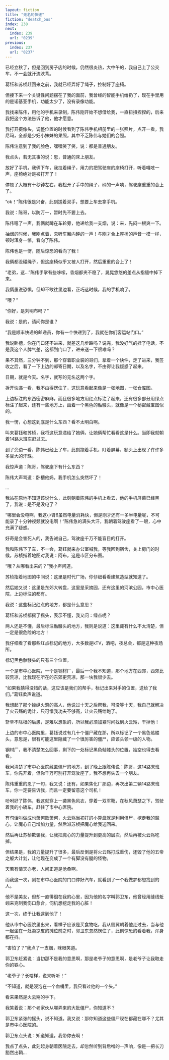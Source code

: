 ```yaml
---
layout: fiction
title: "无名的快递"
fiction: "deatch_bus"
index: 238
next:
  index: 239
  url: "0239"
previous:
  index: 237
  url: "0237"
---
```

已经立秋了，但是回到房子店的时候，仍然很炎热，大中午的，我自己上了公交车，不一会就汗流浃背。

葛钰和苏桢赶回来之前，我就已经弄好了绳子，控制好了座椅。

但接下来一个关键性问题摆在了我的面前，我曾经的智能手机给扔了，现在手里用的是诺基亚手机，功能太少了，没有录像功能。

我找来陈伟，用他的手机来录制，陈伟刚开始不想借给我，一直扭扭捏捏的，后来我把这个方法告诉了他，他才愿意。

我打开摄像头，调整位置的时候看到了陈伟手机相册里的一张照片，点开一看，我尼玛，全都是少妇小妹妹的果照，其中不乏陈伟与她们的合照。

陈伟注意到了我的脸色，嘿嘿笑了笑，说：都是普通朋友。

我点头，若无其事的说：恩，普通的床上朋友。

放好了手机，我俩下车，我拉着绳子，用力的把驾驶座的座椅打开，听着嘎吱一声，座椅绝对是被打开了！

停顿了大概有十秒钟左右，我松开了手中的绳子，砰的一声响，驾驶座重重的合上了。

“ok！”陈伟很是兴奋，此刻搓着双手，想要上车去拿手机。

我说：陈哥，以防万一，暂时先不要上去。

陈伟嗯了一声，我俩就蹲在车轮旁，他递给我一支烟，说：来，先闷一根爽一下。

抽烟的时候，我刚点着，忽听车厢内砰的一声！与刚才合上座椅的声音一模一样，顿时浑身一惊，看向了陈伟。

陈伟也是一愣，随后惊恐的看向了我！

我俩都没碰绳子，但这座椅似乎又被人打开，然后重重的合上了！

“老弟，这...”陈伟手掌有些哆嗦，香烟都夹不稳了，晃晃悠悠的差点从指缝中掉下来。

我俩虽说恐惧，但却不敢往里边看，正巧这时候，我的手机响了。

“喂？”

“你好，是刘明布吗？”

我说：是的，请问你是谁？

“我是顺丰快递的邮递员，你有一个快递到了，我就在你们客运站门口。”

我说卧槽，你在门口还不进来，就差这几步路吗？说完，我没好气的挂了电话，不是我这个人脾气差，这都到门口了，进来送一下很难吗？

果不其然，三分钟不到，那个穿着职业装的哥们，拿着一个快件，走了进来，我签收之后，看了一下上边的邮寄日期，以及名字，不由得让我疑惑了起来。

日期，就是今天。名字，就写的无名这两个字。

拆开快递一看，我不由得愣住了，这玩意看起来像是一张地图，一张仓库图。

上边标注的东西密密麻麻，而且很多地方用红点标注了起来，还有很多部分用绿点标注了起来，还有一些地方上，画着一个黑色的骷髅头，就像是一个秘密藏宝图似的。

我一愣，心想这到底是什么东西？看不太明白啊。

叫来葛钰和苏桢，我将这玩意递给了她俩，让她俩帮忙看看这是什么。当即我就朝着14路末班车赶过去。

到了旁边一看，陈伟已经上了车，此刻抱着手机，盯着屏幕，额头上出现了许许多多豆大的汗珠。

我惊声道：陈哥，驾驶座下有什么东西？

陈伟大声骂道：卧槽他妈，我手机怎么突然坏了！

...

我站在原地不知道该说什么，此刻朝着陈伟的手机上看去，他的手机屏幕已经黑了，我说：是不是没电了？

“哪里会没电啊，我这小肾6虽然电量消耗快，但是刚才还有一多半电量呢，不可能录了十分钟视频就没电啊！”陈伟急的满头大汗，我朝着驾驶座看了一眼，心中充满了疑惑。

好奇是会害死人的，我告诫自己，驾驶座千万不能盲目的打开。

我和陈伟下了车，不一会，葛钰就来办公室喊我，等我回到宿舍，关上房门的时候，苏桢指着地图对我说：阿布，这是市区分布图。

“哦？从哪看出来的？”我小声问道。

苏桢指着地图的中间说：这里是时代广场，你仔细看看建筑造型就知道了。

然后她又说：这里是东郊大转盘，这里是采摘园，还有这里的河滨公园，市中心医院，上边标注的都有。

我说：这些标记红点的地方，都是什么意思？

葛钰和苏桢都摇了摇头，表示不懂，我又问：绿点呢？

两人还是不懂，最后标注骷髅头的地方，我则是说道：这里藏有什么不太清楚，但一定是很危险的地方！

我仔细看了看那些红点标记的地方，大多数是kTV，酒吧，夜总会，都是这种夜场所。

标记黑色骷髅头的只有三个位置。

一个是市中心医院，一个是钢材厂，最后一个我不知道，那个地方在西郊，西郊比较荒凉，比我现在所在的东郊更荒凉，那一块我很少去。

“如果我猜得没错的话，这应该是我们的帮手，标记出来对手的位置，送给了我们。”葛钰柔声说道。

我想起了那个操纵火鸦的高人，他说过十天之后帮我，可没等十天，我自己就解决了火云殇的诡计，只可惜我功夫不够高，让火云殇给跑了。

斩草不除根的后患，是难以想象的，所以我必须加紧时间找到火云殇，干掉他！

上边的市中心医院里，葛钰说过有几十个僵尸藏在那，所以标记了一个黑色骷髅头，意思是，很有可能这里隐藏了一个很厉害的僵尸，应该头领一级的人物。

钢材厂，我不清楚怎么回事，剩下的一处标记黑色骷髅头的位置，抽空也得去看看。

我问清楚了市中心医院藏匿僵尸的地方，到了晚上跟陈伟说：陈哥，这14路末班车，你先开着，但你千万可别打开驾驶座了，我不想再失去一个朋友。

陈伟重重的恩了一句，我又说：还有，如果焦化厂那边，再次出第二辆14路末班车，你一定要告诉我，而且一定要留意这个司机！

吩咐好了陈伟，我这就穿上一袭黑色风衣，穿着一双军靴，在秋风萧瑟之下，驾驶着我的小轿车，赶往了市中心医院。

有句话叫做成也萧何败萧何，火云殇当初打的小算盘就是利用僵尸，挖走我的魔心，让魔心自己增加力量，然后派苏桢把魔心给我送回来。

然后再让苏桢欺骗我，让我把魔心的力量提升到更高的层次，然后再被火云殇吃掉。

但结果是，我的力量提升了很多，最后反倒是将火云殇打成重伤，还毁了他的五帝之躯大计划，让他现在变成了一个有脚没有腿的怪物。

天若有情天亦老，人间正道是沧桑啊。

而我这一次，刚在市中心医院的门口停好汽车，就看到了一个我做梦都想找到的人。

他不是美女，但却一直徘徊在我的心里，因为他的名字叫郭卫东，他曾经用缝线蚯蚓来克制我伤口愈合，伺机想挖走我的心脏！

这一次，终于让我逮到他了！

他从市中心医院里出来，看样子应该是买食物吃，我从侧翼朝着他走过去，当与他一起坐在一处卖凉皮的摊位前之时，郭卫东忽然愣住了，此刻惊恐的看着我，浑身都在抖。

“害怕了？”我点了一支烟，眯眼笑道。

郭卫东赶紧说：当初那不是我的意思啊，那是老爷子的意思啊，是老爷子让我取走你的铁心。

“老爷子？长啥样，说来听听！”

“不知道，就是浸泡在一个血桶里，我只看过他的一个头。”

看来果然是火云殇的手下。

我笑着说：那个老家伙从哪弄来的大批僵尸，你知道不？

郭卫东紧张的摇头，说不知道。我又说：那你知道这些僵尸现在都藏在哪不？尤其是市中心医院的。

郭卫东点头说：知道知道，我带你去啊！

我点了点头，此刻起身朝着医院走去，却忽然听到背后噌的一声响，像是一把长刀豁然出鞘...